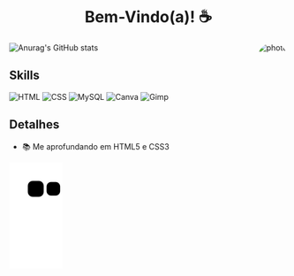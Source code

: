 <h1 align="center"> Bem-Vindo(a)! ☕ </h1>

![Anurag's GitHub stats](https://github-readme-stats.vercel.app/api?username=JaovitoP&show_icons=true&theme=radical)
<img align="right" alt="photo" height="190" style="border-radius:50px;" src="https://user-images.githubusercontent.com/115598741/225734839-fe1523b8-cbac-4b6e-8f7b-f342e2163317.png">

## Skills

![HTML](https://img.shields.io/badge/HTML5-E34F26?style=for-the-badge&logo=html5&logoColor=white)
![CSS](https://img.shields.io/badge/CSS3-1572B6?style=for-the-badge&logo=css3&logoColor=white)
![MySQL](https://img.shields.io/badge/MySQL-005C84?style=for-the-badge&logo=mysql&logoColor=white)
![Canva](https://img.shields.io/badge/Canva-%2300C4CC.svg?&style=for-the-badge&logo=Canva&logoColor=white)
![Gimp](https://img.shields.io/badge/gimp-5C5543?style=for-the-badge&logo=gimp&logoColor=white)

## Detalhes
- :books: Me aprofundando em HTML5 e CSS3

<div> 
  
 ![Snake animation](https://github.com/JaovitoP/JaovitoP/blob/output/github-contribution-grid-snake.svg)
  
</div>
